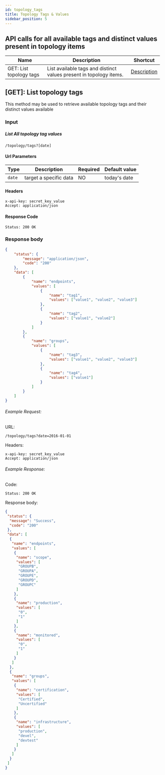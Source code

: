 ```yaml
---
id: topology_tags
title: Topology Tags & Values
sidebar_position: 5
---
```


## API calls for all available tags and distinct values present in topology items

| Name                          | Description                                           | Shortcut                     |
| ----------------------------- | ----------------------------------------------------- | ---------------------------- |
| GET: List topology tags | List available tags and distinct values present in topology items. | <a href="#1">Description</a> |

<a id="1"></a>

## [GET]: List topology tags

This method may be used to retrieve available topology tags and their distinct values available 

### Input

##### List All topology tag values

```
/topology/tags?[date]
```


#### Url Parameters

| Type   | Description            | Required | Default value |
| ------ | ---------------------- | -------- | ------------- |
| `date` | target a specific data | NO       | today's date  |

#### Headers

```
x-api-key: secret_key_value
Accept: application/json
```

#### Response Code

```
Status: 200 OK
```

### Response body

```json
{
    "status": {
        "message": "application/json",
        "code": "200"
    },
    "data": [
        {
            "name": "endpoints",
            "values": [
                {
                    "name": "tag1",
                    "values": ["value1", "value2", "value3"]
                },
                {
                    "name": "tag2",
                    "values": ["value1", "value2"]
                }
            ]
        },
        {
            "name": "groups",
            "values": [
                {
                    "name": "tag3",
                    "values": ["value1", "value2", "value3"]
                },
                {
                    "name": "tag4",
                    "values": ["value1"]
                }
            ]
        }
    ]
}
```

###### Example Request:

URL:

```
/topology/tags?date=2016-01-01
```


Headers:

```
x-api-key: secret_key_value
Accept: application/json
```

###### Example Response:

Code:

```
Status: 200 OK
```

Response body:

```json
{
 "status": {
  "message": "Success",
  "code": "200"
 },
 "data": [
  {
   "name": "endpoints",
   "values": [
    {
     "name": "scope",
     "values": [
      "GROUPB",
      "GROUPA",
      "GROUPE",
      "GROUPD",
      "GROUPC"
     ]
    },
    {
     "name": "production",
     "values": [
      "0",
      "1"
     ]
    },
    {
     "name": "monitored",
     "values": [
      "0",
      "1"
     ]
    }
   ]
  },
  {
   "name": "groups",
   "values": [
    {
     "name": "certification",
     "values": [
      "Certified",
      "Uncertified"
     ]
    },
    {
     "name": "infrastructure",
     "values": [
      "production",
      "devel",
      "devtest"
     ]
    }
   ]
  }
 ]
}
```
